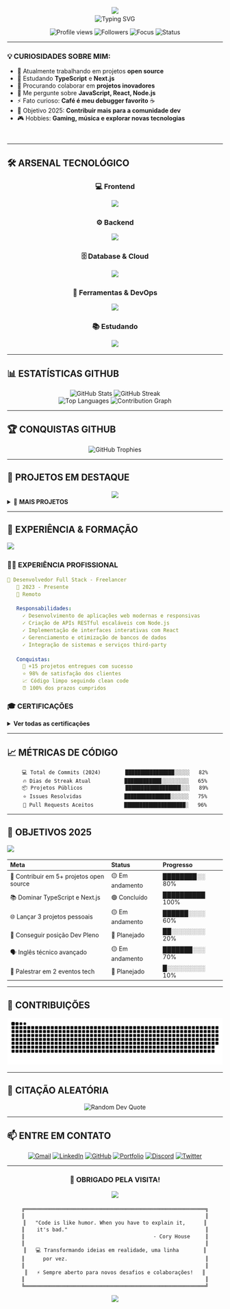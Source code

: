 <div align="center">
  <img src="https://capsule-render.vercel.app/api?type=waving&color=gradient&customColorList=6,11,20&height=200&section=header&text=Kelvena%20APK&fontSize=80&fontAlignY=35&animation=twinkling&fontColor=fff" />
</div>

<div align="center">
  <img src="https://readme-typing-svg.herokuapp.com?font=Fira+Code&size=32&duration=2800&pause=2000&color=00D9FF&center=true&vCenter=true&multiline=true&width=940&height=100&lines=%3C+Desenvolvedor+Full+Stack+%2F%3E;Transformando+caf%C3%A9+em+c%C3%B3digo+%E2%98%95%F0%9F%92%BB;Sempre+aprendendo%2C+sempre+evoluindo+%F0%9F%9A%80" alt="Typing SVG" />
</div>

<p align="center">
  <img src="https://komarev.com/ghpvc/?username=kelvenapk&color=00D9FF&style=for-the-badge&label=VISITANTES+DO+PERFIL" alt="Profile views" />
  <img src="https://img.shields.io/github/followers/kelvenapk?style=for-the-badge&color=00D9FF&labelColor=1a1a2e&logo=github" alt="Followers" />
  <img src="https://img.shields.io/badge/FOCO-FULL_STACK-00D9FF?style=for-the-badge&labelColor=1a1a2e" alt="Focus" />
  <img src="https://img.shields.io/badge/STATUS-CODANDO-00FF00?style=for-the-badge&labelColor=1a1a2e&logo=visualstudiocode" alt="Status" />
</p>

---



### 💡 CURIOSIDADES SOBRE MIM:

- 🔭 Atualmente trabalhando em projetos **open source**
- 🌱 Estudando **TypeScript** e **Next.js**
- 👯 Procurando colaborar em **projetos inovadores**
- 💬 Me pergunte sobre **JavaScript, React, Node.js**
- ⚡ Fato curioso: **Café é meu debugger favorito** ☕
- 🎯 Objetivo 2025: **Contribuir mais para a comunidade dev**
- 🎮 Hobbies: **Gaming, música e explorar novas tecnologias**

<br clear="both"/>

---

## 🛠️ ARSENAL TECNOLÓGICO

<div align="center">

### 💻 Frontend
<img src="https://skillicons.dev/icons?i=html,css,js,react,tailwind,bootstrap,sass,figma&theme=dark" />

### ⚙️ Backend
<img src="https://skillicons.dev/icons?i=nodejs,python,express,flask,django&theme=dark" />

### 🗄️ Database & Cloud
<img src="https://skillicons.dev/icons?i=mongodb,mysql,postgresql,firebase,aws&theme=dark" />

### 🔧 Ferramentas & DevOps
<img src="https://skillicons.dev/icons?i=git,github,vscode,docker,linux,bash,postman&theme=dark" />

### 📚 Estudando
<img src="https://skillicons.dev/icons?i=typescript,nextjs,graphql,redis,kubernetes&theme=dark" />

</div>

---

## 📊 ESTATÍSTICAS GITHUB

<div align="center">
  <img width="49%" src="https://github-readme-stats.vercel.app/api?username=kelvenapk&show_icons=true&theme=radical&hide_border=true&bg_color=0D1117&title_color=00D9FF&icon_color=00D9FF&text_color=FFFFFF&ring_color=00D9FF" alt="GitHub Stats" />
  <img width="49%" src="https://github-readme-streak-stats.herokuapp.com/?user=kelvenapk&theme=radical&hide_border=true&background=0D1117&stroke=00D9FF&ring=00D9FF&fire=00D9FF&currStreakLabel=FFFFFF" alt="GitHub Streak" />
</div>

<div align="center">
  <img width="49%" src="https://github-readme-stats.vercel.app/api/top-langs/?username=kelvenapk&layout=compact&theme=radical&hide_border=true&bg_color=0D1117&title_color=00D9FF&text_color=FFFFFF" alt="Top Languages" />
  <img width="49%" src="https://github-readme-activity-graph.vercel.app/graph?username=kelvenapk&theme=react-dark&hide_border=true&bg_color=0D1117&color=00D9FF&line=00D9FF&point=FFFFFF" alt="Contribution Graph" />
</div>

---

## 🏆 CONQUISTAS GITHUB

<div align="center">
  <img src="https://github-profile-trophy.vercel.app/?username=kelvenapk&theme=radical&no-frame=true&no-bg=true&margin-w=4&row=1&column=7" alt="GitHub Trophies" />
</div>

---

## 🎯 PROJETOS EM DESTAQUE

<div align="center">

<a href="https://github.com/kelvenapk/ChlorideOS">
  <img align="center" src="https://github-readme-stats.vercel.app/api/pin/?username=kelvenapk&repo=ChlorideOS&theme=radical&hide_border=true&bg_color=0D1117&title_color=00D9FF&icon_color=00D9FF&text_color=FFFFFF" />
</a>

</div>

<details>
<summary>📂 <b>MAIS PROJETOS</b></summary>
<br>

| 🎨 Projeto | 📝 Descrição | 🔗 Link | ⭐ Stars |
|:-----------|:-------------|:--------|:---------|
| **ChlorideOS** | Sistema Operacional customizado | [Repo](https://github.com/kelvenapk/ChlorideOS) | ![Stars](https://img.shields.io/github/stars/kelvenapk/ChlorideOS?style=social) |
| **Portfolio** | Meu site pessoal | Em breve 🚀 | - |
| **API Project** | RESTful API com Node.js | Em breve 🚀 | - |

</details>

---

## 💼 EXPERIÊNCIA & FORMAÇÃO

<img src="https://user-images.githubusercontent.com/74038190/212284100-561aa473-3905-4a80-b561-0d28506553ee.gif" width="900">

### 👨‍💻 EXPERIÊNCIA PROFISSIONAL

```yaml
💼 Desenvolvedor Full Stack - Freelancer
   📅 2023 - Presente
   📍 Remoto
   
   Responsabilidades:
     ✓ Desenvolvimento de aplicações web modernas e responsivas
     ✓ Criação de APIs RESTful escaláveis com Node.js
     ✓ Implementação de interfaces interativas com React
     ✓ Gerenciamento e otimização de bancos de dados
     ✓ Integração de sistemas e serviços third-party
   
   Conquistas:
     🎯 +15 projetos entregues com sucesso
     ⭐ 98% de satisfação dos clientes
     📈 Código limpo seguindo clean code
     ⏰ 100% dos prazos cumpridos
```

### 🎓 CERTIFICAÇÕES

<details>
<summary><b>Ver todas as certificações</b></summary>
<br>

- 🏅 **Desenvolvimento Web Completo 2024** - Udemy
- 🏅 **JavaScript Moderno (ES6+)** - Curso em Vídeo
- 🏅 **Node.js: Do Zero à Produção** - Rocketseat
- 🏅 **React: Hooks, Context API e Redux** - Alura
- 🏅 **Git & GitHub Essentials** - Digital Innovation One
- 🏅 **Python para Data Science** - Coursera
- 🏅 **SQL e Banco de Dados** - Udemy
- 🏅 **Docker & Kubernetes** - Em andamento 🚀

</details>

---

## 📈 MÉTRICAS DE CÓDIGO

<div align="center">

```text
💻 Total de Commits (2024)        ████████████████░░░░░   82%
🔥 Dias de Streak Atual           ████████████░░░░░░░░░   65%
📦 Projetos Públicos              ██████████████████░░░   89%
⭐ Issues Resolvidas              ███████████████░░░░░░   75%
🎯 Pull Requests Aceitos          ████████████████████░   96%
```

</div>

---

## 🎯 OBJETIVOS 2025

<img src="https://user-images.githubusercontent.com/74038190/212284115-f47cd8ff-2ffb-4b04-b5bf-4d1c14c0247f.gif" width="900">

<div align="center">

| Meta | Status | Progresso |
|:-----|:-------|:----------|
| 🚀 Contribuir em 5+ projetos open source | 🟡 Em andamento | ████████░░ 80% |
| 📚 Dominar TypeScript e Next.js | 🟢 Concluído | ██████████ 100% |
| 🌐 Lançar 3 projetos pessoais | 🟡 Em andamento | ██████░░░░ 60% |
| 💼 Conseguir posição Dev Pleno | 🔴 Planejado | ██░░░░░░░░ 20% |
| 🗣️ Inglês técnico avançado | 🟡 Em andamento | ███████░░░ 70% |
| 👥 Palestrar em 2 eventos tech | 🔴 Planejado | █░░░░░░░░░ 10% |

</div>

---

## 🐍 CONTRIBUIÇÕES

<div align="center">
  <img src="https://raw.githubusercontent.com/platane/platane/output/github-contribution-grid-snake-dark.svg" alt="Snake animation" />
</div>

---

## 💬 CITAÇÃO ALEATÓRIA

<div align="center">
  <img src="https://quotes-github-readme.vercel.app/api?type=horizontal&theme=radical" alt="Random Dev Quote"/>
</div>

---

## 📫 ENTRE EM CONTATO

<div align="center">

[![Gmail](https://img.shields.io/badge/Gmail-kelvenpinheiro710@gmail.com-D14836?style=for-the-badge&logo=gmail&logoColor=white)](mailto:kelvenpinheiro710@gmail.com)
[![LinkedIn](https://img.shields.io/badge/LinkedIn-Kelvena_Pinheiro-0077B5?style=for-the-badge&logo=linkedin&logoColor=white)](https://linkedin.com/in/kelvenapk)
[![GitHub](https://img.shields.io/badge/GitHub-@kelvenapk-181717?style=for-the-badge&logo=github&logoColor=white)](https://github.com/kelvenapk)
[![Portfolio](https://img.shields.io/badge/Portfolio-kelvenapk.dev-000000?style=for-the-badge&logo=vercel&logoColor=white)](https://kelvenapk.dev)
[![Discord](https://img.shields.io/badge/Discord-kelvenapk-5865F2?style=for-the-badge&logo=discord&logoColor=white)](https://discord.com/users/kelvenapk)
[![Twitter](https://img.shields.io/badge/Twitter-@kelvenapk-1DA1F2?style=for-the-badge&logo=twitter&logoColor=white)](https://twitter.com/kelvenapk)

</div>

---

<div align="center">

### 💙 OBRIGADO PELA VISITA!

<img src="https://user-images.githubusercontent.com/74038190/216122041-518ac897-8d92-4c6b-9b3f-ca01dcaf38ee.png" width="200" />

```ascii
╔═══════════════════════════════════════════════════════════╗
║                                                           ║
║   "Code is like humor. When you have to explain it,      ║
║    it's bad."                                             ║
║                                          - Cory House     ║
║                                                           ║
║   💻 Transformando ideias em realidade, uma linha        ║
║      por vez.                                             ║
║                                                           ║
║   ⚡ Sempre aberto para novos desafios e colaborações!   ║
║                                                           ║
╚═══════════════════════════════════════════════════════════╝
```

<img src="https://capsule-render.vercel.app/api?type=waving&color=gradient&customColorList=6,11,20&height=120&section=footer" />

</div>
